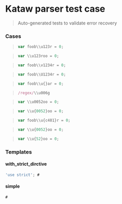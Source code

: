 # Kataw parser test case

> Auto-generated tests to validate error recovery
>

### Cases

> `````js
> var foob\\u123r = 0;
> `````

> `````js
> var \\u123roo = 0;
> `````

> `````js
> var foob\\v1234r = 0;
> `````

> `````js
> var foob\\U1234r = 0;
> `````

> `````js
> var foob\\u{}ar = 0;
> `````

> `````js
> /regex/\\u006g
> `````

> `````js
> var \\u0052oo = 0;
> `````

> `````js
> var \\u{0052}oo = 0;
> `````

> `````js
> var foob\\u{c481}r = 0;
> `````

> `````js
> var \\u{0052}oo = 0;
> `````

> `````js
> var \\u{52}oo = 0;
> `````

### Templates

#### with_strict_dirctive

`````js
'use strict'; #
`````

#### simple

`````js
#
`````
